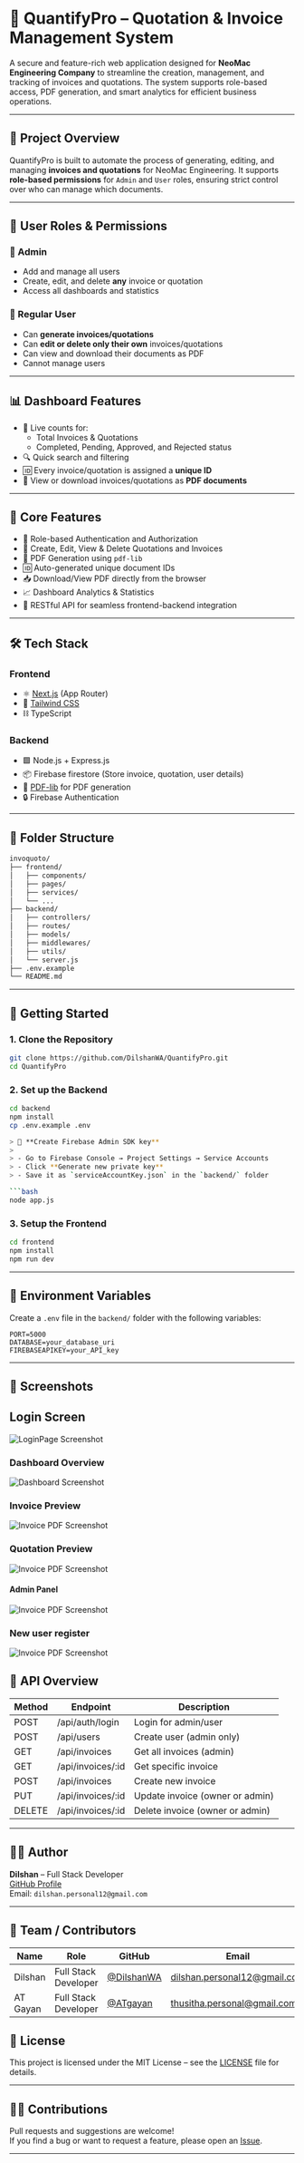 # 🧾 QuantifyPro – Quotation & Invoice Management System

A secure and feature-rich web application designed for **NeoMac Engineering Company** to streamline the creation, management, and tracking of invoices and quotations. The system supports role-based access, PDF generation, and smart analytics for efficient business operations.

---

## 🏢 Project Overview

QuantifyPro is built to automate the process of generating, editing, and managing **invoices and quotations** for NeoMac Engineering. It supports **role-based permissions** for `Admin` and `User` roles, ensuring strict control over who can manage which documents.

---

## 👥 User Roles & Permissions

### 🔐 Admin
- Add and manage all users
- Create, edit, and delete **any** invoice or quotation
- Access all dashboards and statistics

### 👤 Regular User
- Can **generate invoices/quotations**
- Can **edit or delete only their own** invoices/quotations
- Can view and download their documents as PDF
- Cannot manage users

---

## 📊 Dashboard Features

- 📌 Live counts for:
  - Total Invoices & Quotations
  - Completed, Pending, Approved, and Rejected status
- 🔍 Quick search and filtering
- 🆔 Every invoice/quotation is assigned a **unique ID**
- 📄 View or download invoices/quotations as **PDF documents**

---

## 🧠 Core Features

- 🔐 Role-based Authentication and Authorization
- 🧾 Create, Edit, View & Delete Quotations and Invoices
- 📄 PDF Generation using `pdf-lib`
- 🆔 Auto-generated unique document IDs
- 📥 Download/View PDF directly from the browser
- 📈 Dashboard Analytics & Statistics
- 🔁 RESTful API for seamless frontend-backend integration

---

## 🛠️ Tech Stack

### Frontend
- ⚛️ [Next.js](https://nextjs.org/) (App Router)
- 🎨 [Tailwind CSS](https://tailwindcss.com/)
- ⛓️ TypeScript

### Backend
- 🟩 Node.js + Express.js
- 📦 Firebase firestore (Store invoice, quotation, user details)
- 📄 [PDF-lib](https://pdf-lib.js.org/) for PDF generation
- 🔒 Firebase Authentication

---

## 📂 Folder Structure

```txt
invoquoto/
├── frontend/
│   ├── components/
│   ├── pages/
│   ├── services/
│   └── ...
├── backend/
│   ├── controllers/
│   ├── routes/
│   ├── models/
│   ├── middlewares/
│   ├── utils/
│   └── server.js
├── .env.example
└── README.md
```

---

## 🚀 Getting Started

### 1. Clone the Repository

```bash
git clone https://github.com/DilshanWA/QuantifyPro.git
cd QuantifyPro
```

### 2. Set up the Backend

```bash
cd backend
npm install
cp .env.example .env

> 🔐 **Create Firebase Admin SDK key**
>
> - Go to Firebase Console → Project Settings → Service Accounts
> - Click **Generate new private key**
> - Save it as `serviceAccountKey.json` in the `backend/` folder

```bash
node app.js
```

### 3. Setup the Frontend

```bash
cd frontend
npm install
npm run dev
```

---

## 🔐 Environment Variables

Create a `.env` file in the `backend/` folder with the following variables:

```env
PORT=5000
DATABASE=your_database_uri
FIREBASEAPIKEY=your_API_key
```

---

## 📸 Screenshots

## Login Screen
![LoginPage Screenshot](https://github.com/user-attachments/assets/08c67761-d031-4c6d-9252-d776858c8a22) 

### Dashboard Overview  
![Dashboard Screenshot](https://github.com/user-attachments/assets/c5c9d0ff-2ef8-497a-b35b-83e5360417aa)

### Invoice Preview  
![Invoice PDF Screenshot](https://github.com/user-attachments/assets/d9091f5c-6f62-4c7e-aab1-8eb861ba9499)

### Quotation Preview 
![Invoice PDF Screenshot](https://github.com/user-attachments/assets/8bf2f07f-9fae-4385-9db9-85aa460ce9cb)

#### Admin Panel
![Invoice PDF Screenshot](https://github.com/user-attachments/assets/e3317d58-dbf3-46a3-9fc6-a6aa734ced25)

###  New user register
![Invoice PDF Screenshot](https://github.com/user-attachments/assets/8bff2e1c-5ca7-4fdc-85d7-ab77da7b8fa5)


## 📄 API Overview

| Method | Endpoint               | Description                    |
|--------|------------------------|--------------------------------|
| POST   | /api/auth/login        | Login for admin/user           |
| POST   | /api/users             | Create user (admin only)       |
| GET    | /api/invoices          | Get all invoices (admin)       |
| GET    | /api/invoices/:id      | Get specific invoice           |
| POST   | /api/invoices          | Create new invoice             |
| PUT    | /api/invoices/:id      | Update invoice (owner or admin)|
| DELETE | /api/invoices/:id      | Delete invoice (owner or admin)|

---

## 🧑‍💻 Author

**Dilshan** – Full Stack Developer  
[GitHub Profile](https://github.com/DilshanWA)  
Email: `dilshan.personal12@gmail.com`

---


## 👥 Team / Contributors

| Name           | Role                  | GitHub                                    | Email                     |
|----------------|-----------------------|-------------------------------------------|---------------------------|
| Dilshan         | Full Stack Developer  | [@DilshanWA](https://github.com/yourusername) | dilshan.personal12@gmail.com     |
| AT Gayan     | Full Stack Developer     | [@ATgayan](https://github.com/ATgayan) |  thusitha.personal@gmail.com          |


## 📄 License

This project is licensed under the MIT License – see the [LICENSE](./LICENSE) file for details.

---

## 🙋‍♂️ Contributions

Pull requests and suggestions are welcome!  
If you find a bug or want to request a feature, please open an [Issue](https://github.com/yourusername/invoquoto/issues).

---
